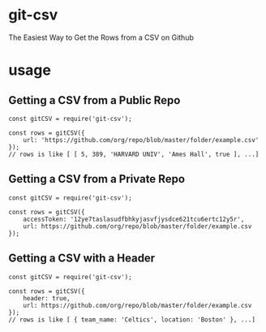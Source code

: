 # git-csv
The Easiest Way to Get the Rows from a CSV on Github

# usage
## Getting a CSV from a Public Repo
```
const gitCSV = require('git-csv');

const rows = gitCSV({
    url: 'https://github.com/org/repo/blob/master/folder/example.csv'
});
// rows is like [ [ 5, 389, 'HARVARD UNIV', 'Ames Hall', true ], ...]
```

## Getting a CSV from a Private Repo
```
const gitCSV = require('git-csv');

const rows = gitCSV({
    accessToken: '12ye7taslasudfbhkyjasvfjysdce621tcu6ertc12y5r',
    url: https://github.com/org/repo/blob/master/folder/example.csv
});
```

## Getting a CSV with a Header
```
const gitCSV = require('git-csv');

const rows = gitCSV({
    header: true,
    url: https://github.com/org/repo/blob/master/folder/example.csv
});
// rows is like [ { team_name: 'Celtics', location: 'Boston' }, ...]
```

